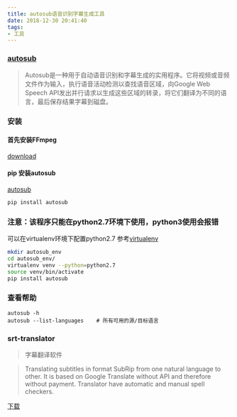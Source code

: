```yaml
---
title: autosub语音识别字幕生成工具
date: 2018-12-30 20:41:40
tags:
- 工具
---
```


### [autosub](https://github.com/agermanidis/autosub)

> Autosub是一种用于自动语音识别和字幕生成的实用程序。它将视频或音频文件作为输入，执行语音活动检测以查找语音区域，向Google Web Speech API发出并行请求以生成这些区域的转录，将它们翻译为不同的语言，最后保存结果字幕到磁盘。

### 安装

#### 首先安装FFmpeg
[download](https://www.ffmpeg.org/download.html)

#### pip 安装autosub
[autosub](https://pypi.org/project/autosub/)
~~~bash
pip install autosub
~~~

### 注意：该程序只能在python2.7环境下使用，python3使用会报错

可以在virtualenv环境下配置python2.7
参考[virtualenv](http://linuzb.cn/2019/01/04/virtulenv/)
~~~bash
mkdir autosub_env
cd autosub_env/
virtualenv venv --python=python2.7
source venv/bin/activate
pip install autosub
~~~

### 查看帮助
~~~
autosub -h
autosub --list-languages	# 所有可用的源/目标语言
~~~

### srt-translator 
> 字幕翻译软件

> Translating subtitles in format SubRip from one natural language to other. It is based on Google Translate without API and therefore without payment. Translator have automatic and manual spell checkers.

[下载](https://sourceforge.net/projects/srt-tran/)

